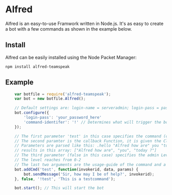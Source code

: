 # Alfred
Alfred is an easy-to-use Framwork written in Node.js.
It's as easy to create a bot with a few commands as shown in the example below.

## Install
Alfred can be easily installed using the Node Packet Manager:

`npm install alfred-teamspeak`

## Example
```javascript
	var botfile = require('alfred-teamspeak');
	var bot = new botfile.Alfred();

	// Default settings are: login-name = serveradmin; login-pass = password;
	bot.configure({
		'login-pass': 'your_password_here'
		'command-identifer': '!' // Determines what will trigger the bot to check through the commands
	});

	// The first parameter 'test' in this case specifies the command (careful)
	// The second paramter is the callback Function, it is given the Client-ID of the User, the other User-specific data and parameters that the user entered
	// Parameters are parsed like this: .hello "Alfred how are" you "today ?"
	// results in this array: ["Alfred how are", "you", "today ?"]
	// The third parameter (false in this case) specifies the admin Level required
	// The level reaches from 0-2
	// The last two arguments are the usage-guide of the command and a description
	bot.addCmd('test', function(invokerid, data, params) {
		bot.sendMessage('Sir, how may I be of help?', invokerid);
	}, false, '!test', 'This is a testcommand');

	bot.start(); // This will start the bot

```
